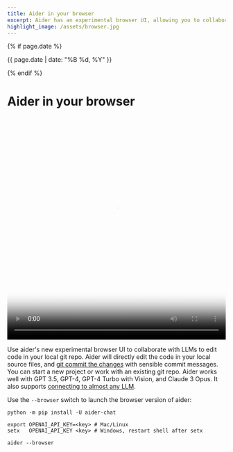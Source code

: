 ```yaml
---
title: Aider in your browser
excerpt: Aider has an experimental browser UI, allowing you to collaborate with LLMs on code in your local git repo.
highlight_image: /assets/browser.jpg
---
```

{% if page.date %}
<p class="post-date">{{ page.date | date: "%B %d, %Y" }}</p>
{% endif %}

# Aider in your browser

<div class="video-container">
  <video controls loop poster="/assets/browser.jpg">
    <source src="/assets/aider-browser-social.mp4" type="video/mp4">
    <a href="/assets/aider-browser-social.mp4">Aider browser UI demo video</a>
  </video>
</div>

<style>
.video-container {
  position: relative;
  padding-bottom: 101.89%; /* 1080 / 1060 = 1.0189 */
  height: 0;
  overflow: hidden;
}

.video-container video {
  position: absolute;
  top: 0;
  left: 0;
  width: 100%;
  height: 100%;
}
</style>

Use aider's new experimental browser UI to collaborate with LLMs
to edit code in your local git repo.
Aider will directly edit the code in your local source files,
and [git commit the changes](https://aider.chat/docs/git.html)
with sensible commit messages.
You can start a new project or work with an existing git repo.
Aider works well with GPT 3.5, GPT-4, GPT-4 Turbo with Vision,
and Claude 3 Opus.
It also supports [connecting to almost any LLM](https://aider.chat/docs/llms.html).

Use the `--browser` switch to launch the browser version of aider:

```
python -m pip install -U aider-chat

export OPENAI_API_KEY=<key> # Mac/Linux
setx   OPENAI_API_KEY <key> # Windows, restart shell after setx

aider --browser
```
